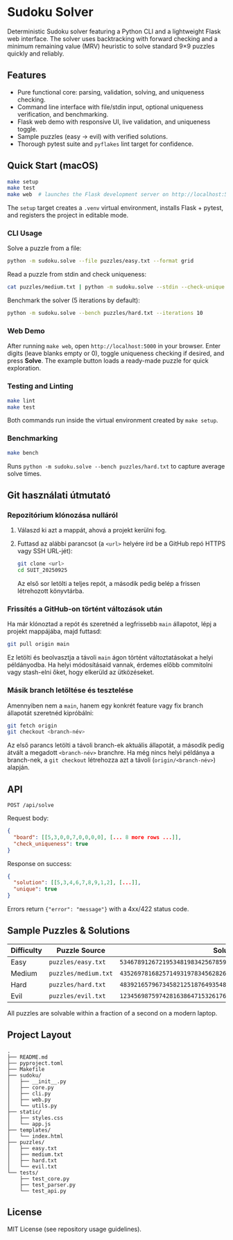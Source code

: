 # Sudoku Solver

Deterministic Sudoku solver featuring a Python CLI and a lightweight Flask web interface. The solver uses backtracking with forward checking and a minimum remaining value (MRV) heuristic to solve standard 9×9 puzzles quickly and reliably.

## Features

- Pure functional core: parsing, validation, solving, and uniqueness checking.
- Command line interface with file/stdin input, optional uniqueness verification, and benchmarking.
- Flask web demo with responsive UI, live validation, and uniqueness toggle.
- Sample puzzles (easy → evil) with verified solutions.
- Thorough pytest suite and `pyflakes` lint target for confidence.

## Quick Start (macOS)

```bash
make setup
make test
make web  # launches the Flask development server on http://localhost:5000
```

The `setup` target creates a `.venv` virtual environment, installs Flask + pytest, and registers the project in editable mode.

### CLI Usage

Solve a puzzle from a file:

```bash
python -m sudoku.solve --file puzzles/easy.txt --format grid
```

Read a puzzle from stdin and check uniqueness:

```bash
cat puzzles/medium.txt | python -m sudoku.solve --stdin --check-unique --format plain
```

Benchmark the solver (5 iterations by default):

```bash
python -m sudoku.solve --bench puzzles/hard.txt --iterations 10
```

### Web Demo

After running `make web`, open `http://localhost:5000` in your browser. Enter digits (leave blanks empty or 0), toggle uniqueness checking if desired, and press **Solve**. The example button loads a ready-made puzzle for quick exploration.

### Testing and Linting

```bash
make lint
make test
```

Both commands run inside the virtual environment created by `make setup`.

### Benchmarking

```bash
make bench
```

Runs `python -m sudoku.solve --bench puzzles/hard.txt` to capture average solve times.

## Git használati útmutató

### Repozitórium klónozása nulláról

1. Válaszd ki azt a mappát, ahová a projekt kerülni fog.
2. Futtasd az alábbi parancsot (a `<url>` helyére írd be a GitHub repó HTTPS vagy SSH URL-jét):

   ```bash
   git clone <url>
   cd SUIT_20250925
   ```

   Az első sor letölti a teljes repót, a második pedig belép a frissen létrehozott könyvtárba.

### Frissítés a GitHub-on történt változások után

Ha már klónoztad a repót és szeretnéd a legfrissebb `main` állapotot, lépj a projekt mappájába, majd futtasd:

```bash
git pull origin main
```

Ez letölti és beolvasztja a távoli `main` ágon történt változtatásokat a helyi példányodba. Ha helyi módosításaid vannak, érdemes előbb commitolni vagy stash-elni őket, hogy elkerüld az ütközéseket.

### Másik branch letöltése és tesztelése

Amennyiben nem a `main`, hanem egy konkrét feature vagy fix branch állapotát szeretnéd kipróbálni:

```bash
git fetch origin
git checkout <branch-név>
```

Az első parancs letölti a távoli branch-ek aktuális állapotát, a második pedig átvált a megadott `<branch-név>` branchre. Ha még nincs helyi példánya a branch-nek, a `git checkout` létrehozza azt a távoli (`origin/<branch-név>`) alapján.

## API

`POST /api/solve`

Request body:

```json
{
  "board": [[5,3,0,0,7,0,0,0,0], [... 8 more rows ...]],
  "check_uniqueness": true
}
```

Response on success:

```json
{
  "solution": [[5,3,4,6,7,8,9,1,2], [...]],
  "unique": true
}
```

Errors return `{"error": "message"}` with a 4xx/422 status code.

## Sample Puzzles & Solutions

| Difficulty | Puzzle Source              | Solution (rows concatenated) |
|------------|----------------------------|-------------------------------|
| Easy       | `puzzles/easy.txt`         | `534678912672195348198342567859761423426853791713924856961537284287419635345286179` |
| Medium     | `puzzles/medium.txt`       | `435269781682571493197834562826195347374682915951743628519326874248957136763418259` |
| Hard       | `puzzles/hard.txt`         | `483921657967345821251876493548132976729564138136798245372689514814253769695417382` |
| Evil       | `puzzles/evil.txt`         | `123456987597428163864715326176934852358261749249587619912873645634159278785642931` |

All puzzles are solvable within a fraction of a second on a modern laptop.

## Project Layout

```
.
├── README.md
├── pyproject.toml
├── Makefile
├── sudoku/
│   ├── __init__.py
│   ├── core.py
│   ├── cli.py
│   ├── web.py
│   └── utils.py
├── static/
│   ├── styles.css
│   └── app.js
├── templates/
│   └── index.html
├── puzzles/
│   ├── easy.txt
│   ├── medium.txt
│   ├── hard.txt
│   └── evil.txt
└── tests/
    ├── test_core.py
    ├── test_parser.py
    └── test_api.py
```

## License

MIT License (see repository usage guidelines).

